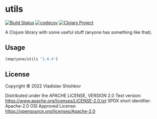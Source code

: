 # utils
[![Build Status](https://travis-ci.org/evilsneer/clj-utils.svg?branch=master)](https://travis-ci.org/evilsneer/clj-utils)
[![codecov](https://codecov.io/gh/evilsneer/clj-utils/branch/master/graph/badge.svg)](https://codecov.io/gh/evilsneer/clj-utils)
[![Clojars Project](https://img.shields.io/clojars/v/emptyone/utils.svg)](https://clojars.org/emptyone/utils)

A Clojure library with some useful stuff (anyone has something like that).

## Usage

```clj
[emptyone/utils "1.0.4"]
```

## License

Copyright © 2022 Vladislav Shishkov

Distributed under the APACHE LICENSE, VERSION 2.0
Text version: https://www.apache.org/licenses/LICENSE-2.0.txt
SPDX short identifier: Apache-2.0
OSI Approved License: https://opensource.org/licenses/Apache-2.0

